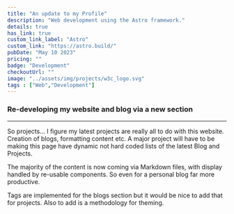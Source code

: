 ```yaml
---
title: "An update to my Profile"
description: "Web development using the Astro framework."
details: true
has_link: true
custom_link_label: "Astro"
custom_link: "https://astro.build/"
pubDate: "May 10 2023"
pricing: ""
badge: "Development"
checkoutUrl: ""
image: "../assets/img/projects/w3c_logo.svg"
tags : ["Web","Development"]
---
```


### Re-developing my website and blog via a new section

---

So projects... I figure my latest projects are really all to do with this website. Creation of blogs, formatting content etc. A major project will have to be making this page have dynamic not hard coded lists of the latest Blog and Projects.

The majority of the content is now coming via Markdown files, with display handled by re-usable components. So even for a personal blog far more productive.

Tags are implemented for the blogs section but it would be nice to add that for projects. Also to add is a methodology for theming.

